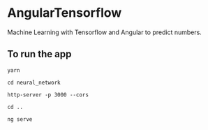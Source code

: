 # AngularTensorflow

Machine Learning with Tensorflow and Angular to predict numbers.

## To run the app

`yarn`

`cd neural_network`

`http-server -p 3000 --cors`

`cd ..`

`ng serve`